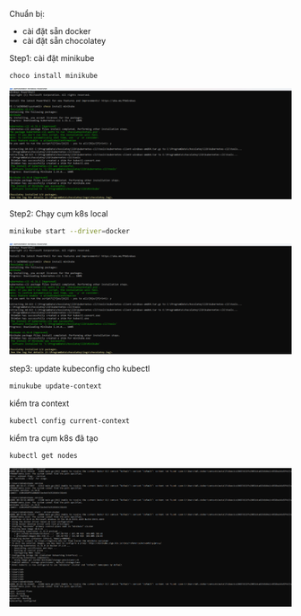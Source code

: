 Chuẩn bị:
 - cài đặt sẵn docker 
 - cài đặt sẵn chocolatey

Step1: cài đặt minikube

```bash
choco install minikube
```
![image](./images/minikube.png)


Step2: Chạy cụm k8s local
```bash 
minikube start --driver=docker
```
![image](./images/minikube.png)


step3: update kubeconfig cho kubectl

```bash
minukube update-context
```

kiểm tra context

```bash
kubectl config current-context
```

kiểm tra cụm k8s đã tạo
```bash
kubectl get nodes
```

![image](./images/image.png)


